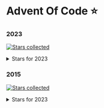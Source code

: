 # Advent Of Code ⭐

### 2023

[![Stars collected](https://shields.io/static/v1?label=stars%20collected&message=18&color=yellow)]()

<details><summary>Stars for 2023</summary>
<p>

| day | part one | part two |
|:--:| :------: | :------: |
| 01 | ⭐ | ⭐ |
| 02 | ⭐ | ⭐ |
| 03 | ⭐ | ⭐ |
| 04 | ⭐ | ⭐ |
| 05 | ⭐ | ⭐ |
| 06 | ⭐ | ⭐ |
| 07 | ⭐ | ⭐ |
| 08 | ⭐ | ⭐ |
| 09 | ⭐ | ⭐ |
| 10 | | |
| 11 | | |
| 12 | | |
| 13 | | |
| 14 | | |
| 15 | | |
| 16 | | |
| 17 | | |
| 18 | | |
| 19 | | |
| 20 | | |
| 21 | | |
| 22 | | |
| 23 | | |
| 24 | | |
| 25 | | |

</p>
</details>

### 2015

[![Stars collected](https://shields.io/static/v1?label=stars%20collected&message=1&color=yellow)]()

<details><summary>Stars for 2023</summary>
<p>

| day | stars |
|:--:| :------: |
| 01 | ⭐ |
| 02 | |
| 03 | |
| 04 | |
| 05 | |
| 06 | |
| 07 | |
| 08 | |
| 09 | |
| 10 | |
| 11 | |
| 12 | |
| 13 | |
| 14 | |
| 15 | |  
| 16 | |  
| 17 | |  
| 18 | |  
| 19 | |  
| 20 | |  
| 21 | |  
| 22 | |  
| 23 | |  
| 24 | |  
| 25 | |

</p>
</details>
